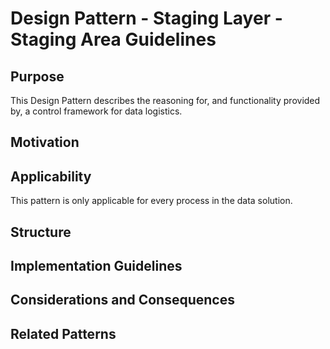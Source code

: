 # Design Pattern - Staging Layer - Staging Area Guidelines

## Purpose

This Design Pattern describes the reasoning for, and functionality provided by, a control framework for data logistics.

## Motivation

## Applicability

This pattern is only applicable for every process in the data solution.

## Structure

## Implementation Guidelines

## Considerations and Consequences

## Related Patterns